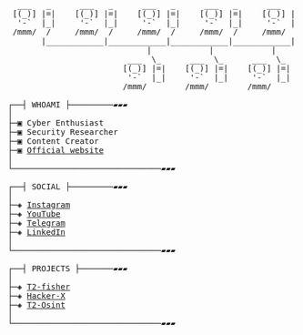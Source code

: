<pre>

  ___   _      ___   _      ___   _      ___   _      ___   _
 [(_)] |=|    [(_)] |=|    [(_)] |=|    [(_)] |=|    [(_)] |=|
  '-`  |_|     '-`  |_|     '-`  |_|     '-`  |_|     '-`  |_|
 /mmm/  /     /mmm/  /     /mmm/  /     /mmm/  /     /mmm/  /
       |____________|____________|____________|____________|
                             |            |            |
                         ___  \_      ___  \_      ___  \_
                        [(_)] |=|    [(_)] |=|    [(_)] |=|
                         '-`  |_|     '-`  |_|     '-`  |_|
                        /mmm/        /mmm/        /mmm/

┌──┤ WHOAMI ├─────────▰▰▰
│
├─▣ Cyber Enthusiast
├─▣ Security Researcher
├─▣ Content Creator
├─▣ <a href="https://Genixcyber.cf/">Official website</a>
│
└───────────────────────────────▰▰▰

┌──┤ SOCIAL ├─────────▰▰▰
│
├─◈ <a href="https://Instagram.com/codie_yash_">Instagram</a>
├─◈ <a href="https://www.youtube.com/c/Genixcyber">YouTube</a>
├─◈ <a href="https://t.me/Genixcyber">Telegram</a>
├─◈ <a href="https://www.linkedin.com/in/Genixcyber">LinkedIn</a>
│
└───────────────────────────────▰▰▰

┌──┤ PROJECTS ├───────▰▰▰
│
├─◈ <a href="https://github.com/Genixcyber/T2-fisher">T2-fisher</a>
├─◈ <a href="https://github.com/Genixcyber/Hacker-X">Hacker-X</a>
├─◈ <a href="https://github.com/Genixcyber/T2-Osinf">T2-Osint</a>
│
└───────────────────────────────▰▰▰
</pre>
